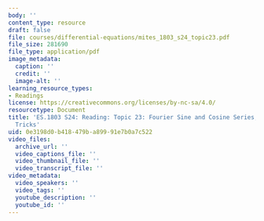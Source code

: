 ```yaml
---
body: ''
content_type: resource
draft: false
file: courses/differential-equations/mites_1803_s24_topic23.pdf
file_size: 281690
file_type: application/pdf
image_metadata:
  caption: ''
  credit: ''
  image-alt: ''
learning_resource_types:
- Readings
license: https://creativecommons.org/licenses/by-nc-sa/4.0/
resourcetype: Document
title: 'ES.1803 S24: Reading: Topic 23: Fourier Sine and Cosine Series, Calculation
  Tricks'
uid: 0e3198d0-b418-479b-a899-91e7b0a7c522
video_files:
  archive_url: ''
  video_captions_file: ''
  video_thumbnail_file: ''
  video_transcript_file: ''
video_metadata:
  video_speakers: ''
  video_tags: ''
  youtube_description: ''
  youtube_id: ''
---
```

